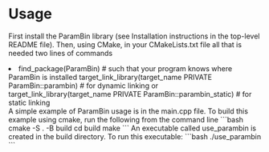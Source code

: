 
# Usage #

First install the ParamBin library (see Installation instructions in the top-level README file).
Then, using CMake, in your CMakeLists.txt file all that is needed two lines of commands
<li>
find_package(ParamBin) # such that your program knows where ParamBin is installed 
target_link_library(target_name PRIVATE ParamBin::parambin) # for dynamic linking or
target_link_library(target_name PRIVATE ParamBin::parambin_static) # for static linking
</li>
A simple example of ParamBin usage is in the main.cpp file. To build this example using
cmake, run the following from the command line
```bash
cmake -S . -B build
cd build
make
```
An executable called use_parambin is created in the build directory. 
To run this executable:
```bash
./use_parambin
```





